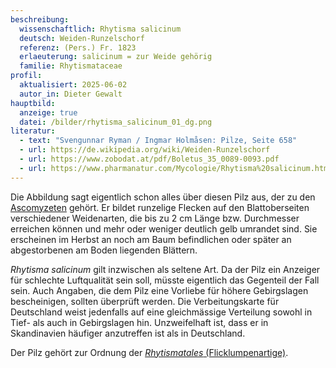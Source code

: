 ```yaml
---
beschreibung:
  wissenschaftlich: Rhytisma salicinum
  deutsch: Weiden-Runzelschorf
  referenz: (Pers.) Fr. 1823
  erlaeuterung: salicinum = zur Weide gehörig
  familie: Rhytismataceae
profil:
  aktualisiert: 2025-06-02
  autor_in: Dieter Gewalt
hauptbild:
  anzeige: true
  datei: /bilder/rhytisma_salicinum_01_dg.png
literatur:
  - text: "Svengunnar Ryman / Ingmar Holmåsen: Pilze, Seite 658"
  - url: https://de.wikipedia.org/wiki/Weiden-Runzelschorf
  - url: https://www.zobodat.at/pdf/Boletus_35_0089-0093.pdf
  - url: https://www.pharmanatur.com/Mycologie/Rhytisma%20salicinum.htm
---
```

Die Abbildung sagt eigentlich schon alles über diesen Pilz aus, der zu den [Ascomyzeten](<Ascomyzeten "Glossar">) gehört. Er bildet runzelige Flecken auf den Blattoberseiten verschiedener Weidenarten, die bis zu 2 cm Länge bzw. Durchmesser erreichen können und mehr oder weniger deutlich gelb umrandet sind. Sie erscheinen im Herbst an noch am Baum befindlichen oder später an abgestorbenen am Boden liegenden Blättern.

*Rhytisma salicinum* gilt inzwischen als seltene Art. Da der Pilz ein Anzeiger für schlechte Luftqualität sein soll, müsste eigentlich das Gegenteil der Fall sein. Auch Angaben, die dem Pilz eine Vorliebe für höhere Gebirgslagen bescheinigen, sollten überprüft werden. Die Verbeitungskarte für Deutschland weist jedenfalls auf eine gleichmässige Verteilung sowohl in Tief- als auch in Gebirgslagen hin. Unzweifelhaft ist, dass er in Skandinavien häufiger anzutreffen ist als in Deutschland.

Der Pilz gehört zur Ordnung der [*Rhytismatales* (Flicklumpenartige)](/verwandt/flicklumpenartige-rhytismatales).